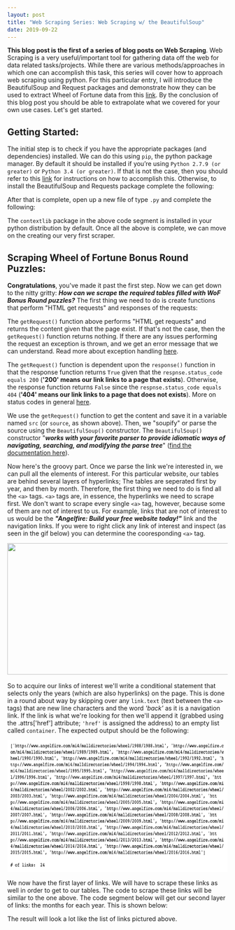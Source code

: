 ```yaml
---
layout: post
title: "Web Scraping Series: Web Scraping w/ the BeautifulSoup"
date: 2019-09-22
---
```


**This blog post is the first of a series of blog posts on Web Scraping**. Web Scraping is a very useful/important tool for gathering data off the web for data related tasks/projects. While there are various methods/approaches in which one can accomplish this task, this series will cover how to approach web scraping using python. For this particular entry, I will introduce the BeautifulSoup and Request packages and demonstrate how they can be used to extract Wheel of Fortune data from this [link](http://www.angelfire.com/mi4/malldirectories/wheel/wheelbonus.html). By the conclusion of this blog post you should be able to extrapolate what we covered for your own use cases. Let's get started.

## Getting Started:

The initial step is to check if you have the appropriate packages (and dependencies) installed. We can do this using `pip`, the python package manager. By default it should be installed if you’re using `Python 2.7.9 (or greater)` or `Python 3.4 (or greater)`. If that is not the case, then you should refer to this [link](https://www.makeuseof.com/tag/install-pip-for-python/) for instructions on how to accomplish this. Otherwise, to install the BeautifulSoup and Requests package complete the following:

<script src="https://gist.github.com/cbamedjonekou/2c631eac175038d7eafa8988fe51bd0e.js"></script>

After that is complete, open up a new file of type `.py` and complete the following:  

<script src="https://gist.github.com/cbamedjonekou/9c6665d55e8dd4ec8ae883f09768c987.js"></script>

The `contextlib` package in the above code segment is installed in your python distribution by default. Once all the above is complete, we can move on the creating our very first scraper.

## Scraping Wheel of Fortune Bonus Round Puzzles:

**Congratulations**, you've made it past the first step. Now we can get down to the nitty gritty: ***How can we scrape the required tables filled with WoF Bonus Round puzzles?*** The first thing we need to do is create functions that perform "HTML get requests" and responses of the requests:

<script src="https://gist.github.com/cbamedjonekou/dc9c4dbc1229ba5772de501ba56e17c1.js"></script>

The `getRequest()` function above performs "HTML get requests" and returns the content given that the page exist. If that's not the case, then the `getRequest()` function returns nothing. If there are any issues performing the request an exception is thrown, and we get an error message that we can understand. Read more about exception handling [here](https://www.pythonforbeginners.com/error-handling/exception-handling-in-python).

The `getRequest()` function is dependent upon the `response()` function in that the response function returns `True` given that the `respnse.status_code equals 200` (**'200' means our link links to a page that exists**). Otherwise, the response function returns `False` since the `respnse.status_code equals 404` (**'404' means our link links to a page that does not exists**). More on status codes in general [here](https://en.wikipedia.org/wiki/List_of_HTTP_status_codes).

<script src="https://gist.github.com/cbamedjonekou/0090d5df30ddb16216e4abcee60dfab6.js"></script>

We use the `getRequest()` function to get the content and save it in a variable named `src` (or `source`, as shown above). Then, we "soupify" or parse the source using the `BeautifulSoup()` constructor. The `BeautifulSoup()` constructor "***works with your favorite parser to provide idiomatic ways of navigating, searching, and modifying the parse tree***" ([find the documentation here](https://www.crummy.com/software/BeautifulSoup/bs4/doc/)).

Now here's the groovy part. Once we parse the link we're interested in, we can pull all the elements of interest. For this particular website, our tables are behind several layers of hyperlinks; The tables are seperated first by year, and then by month. Therefore, the first thing we need to do is find all the `<a>` tags. `<a>` tags are, in essence, the hyperlinks we need to scrape first. We don't want to scrape every single `<a>` tag, however, because some of them are not of interest to us. For example, links that are not of interest to us would be the ***"Angelfire: Build your free website today!"*** link and the navigation links. If you were to right click any link of interest and inspect (as seen in the gif below) you can determine the cooresponding `<a>` tag.

<img src= "https://i.stack.imgur.com/7Wn97.gif" height= "300" width= "700">

So to acquire our links of interest we'll write a conditional statement that selects only the years (which are also hyperlinks) on the page. This is done in a round about way by skipping over any `link.text` (text between the `<a>` tags) that are new line characters and the word *'back'* as it is a navigation link. If the link is what we're looking for then we'll append it (grabbed using the .attrs['href'] attribute; `'href'` is assigned the address) to an empty list called `container`. The expected output should be the following:

<img src= "/assets/seg1_output.png" height= "300" width= "700">

We now have the first layer of links. We will have to scrape these links as well in order to get to our tables. The code to scrape these links will be similar to the one above. The code segment below will get our second layer of links: the months for each year. This is shown below:

<script src="https://gist.github.com/cbamedjonekou/49ee4e32bc68f1ece5165fb257c7e630.js"></script>

The result will look a lot like the list of links pictured above. 
